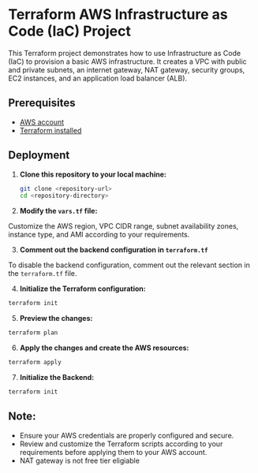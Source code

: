 # Terraform AWS Infrastructure as Code (IaC) Project

This Terraform project demonstrates how to use Infrastructure as Code (IaC) to provision a basic AWS infrastructure. It creates a VPC with public and private subnets, an internet gateway, NAT gateway, security groups, EC2 instances, and an application load balancer (ALB).

## Prerequisites

- [AWS account](https://aws.amazon.com/)
- [Terraform installed](https://learn.hashicorp.com/tutorials/terraform/install-cli)

## Deployment

1. **Clone this repository to your local machine:**

   ```sh
   git clone <repository-url>
   cd <repository-directory>

   ```

2. **Modify the `vars.tf` file:**

Customize the AWS region, VPC CIDR range, subnet availability zones, instance type, and AMI according to your requirements.

3. **Comment out the backend configuration in `terraform.tf`**

To disable the backend configuration, comment out the relevant section in the `terraform.tf` file.

4. **Initialize the Terraform configuration:**

```sh
terraform init
```

5. **Preview the changes:**

```sh
terraform plan
```

6. **Apply the changes and create the AWS resources:**

```sh
terraform apply
```

7. **Initialize the Backend:**

```sh
terraform init
```

## Note:

- Ensure your AWS credentials are properly configured and secure.
- Review and customize the Terraform scripts according to your requirements before applying them to your AWS account.
- NAT gateway is not free tier eligiable

```

```
